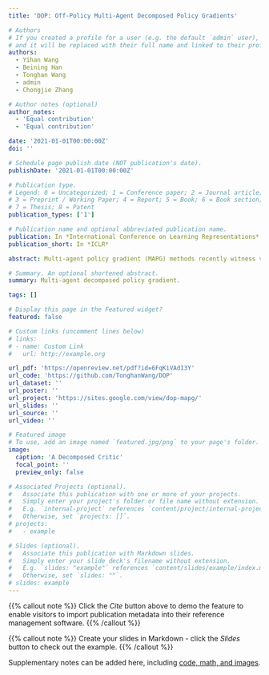 ```yaml
---
title: 'DOP: Off-Policy Multi-Agent Decomposed Policy Gradients'

# Authors
# If you created a profile for a user (e.g. the default `admin` user), write the username (folder name) here
# and it will be replaced with their full name and linked to their profile.
authors:
  - Yihan Wang
  - Beining Han
  - Tonghan Wang
  - admin
  - Chongjie Zhang

# Author notes (optional)
author_notes:
  - 'Equal contribution'
  - 'Equal contribution'

date: '2021-01-01T00:00:00Z'
doi: ''

# Schedule page publish date (NOT publication's date).
publishDate: '2021-01-01T00:00:00Z'

# Publication type.
# Legend: 0 = Uncategorized; 1 = Conference paper; 2 = Journal article;
# 3 = Preprint / Working Paper; 4 = Report; 5 = Book; 6 = Book section;
# 7 = Thesis; 8 = Patent
publication_types: ['1']

# Publication name and optional abbreviated publication name.
publication: In *International Conference on Learning Representations*
publication_short: In *ICLR*

abstract: Multi-agent policy gradient (MAPG) methods recently witness vigorous progress. However, there is a significant performance discrepancy between MAPG methods and state-of-the-art multi-agent value-based approaches. In this paper, we investigate causes that hinder the performance of MAPG algorithms and present a multi-agent decomposed policy gradient method (DOP). This method introduces the idea of value function decomposition into the multi-agent actor-critic framework. Based on this idea, DOP supports efficient off-policy learning and addresses the issue of centralized-decentralized mismatch and credit assignment in both discrete and continuous action spaces. We formally show that DOP critics have sufficient representational capability to guarantee convergence. In addition, empirical evaluations on the StarCraft II micromanagement benchmark and multi-agent particle environments demonstrate that DOP significantly outperforms both state-of-the-art value-based and policy-based multi-agent reinforcement learning algorithms.

# Summary. An optional shortened abstract.
summary: Multi-agent decomposed policy gradient.

tags: []

# Display this page in the Featured widget?
featured: false

# Custom links (uncomment lines below)
# links:
# - name: Custom Link
#   url: http://example.org

url_pdf: 'https://openreview.net/pdf?id=6FqKiVAdI3Y'
url_code: 'https://github.com/TonghanWang/DOP'
url_dataset: ''
url_poster: ''
url_project: 'https://sites.google.com/view/dop-mapg/'
url_slides: ''
url_source: ''
url_video: ''

# Featured image
# To use, add an image named `featured.jpg/png` to your page's folder.
image:
  caption: 'A Decomposed Critic'
  focal_point: ''
  preview_only: false

# Associated Projects (optional).
#   Associate this publication with one or more of your projects.
#   Simply enter your project's folder or file name without extension.
#   E.g. `internal-project` references `content/project/internal-project/index.md`.
#   Otherwise, set `projects: []`.
# projects:
#   - example

# Slides (optional).
#   Associate this publication with Markdown slides.
#   Simply enter your slide deck's filename without extension.
#   E.g. `slides: "example"` references `content/slides/example/index.md`.
#   Otherwise, set `slides: ""`.
# slides: example
---
```


{{% callout note %}}
Click the _Cite_ button above to demo the feature to enable visitors to import publication metadata into their reference management software.
{{% /callout %}}

{{% callout note %}}
Create your slides in Markdown - click the _Slides_ button to check out the example.
{{% /callout %}}

Supplementary notes can be added here, including [code, math, and images](https://wowchemy.com/docs/writing-markdown-latex/).
